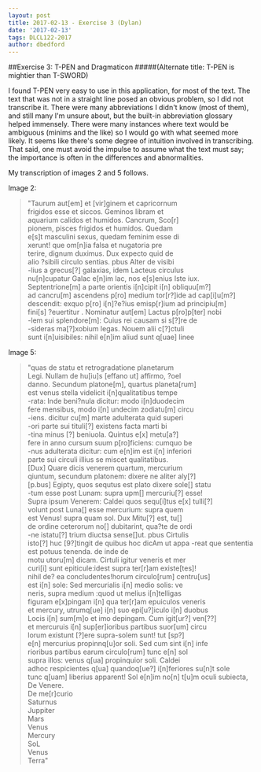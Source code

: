 ```yaml
---
layout: post
title: 2017-02-13 - Exercise 3 (Dylan)
date: '2017-02-13'
tags: DLCL122-2017
author: dbedford
---
```


##Exercise 3: T-PEN and Dragmaticon 
#####(Alternate title: T-PEN is mightier than T-SWORD)

I found T-PEN very easy to use in this application, for most of the text. The text that was not in a straight line posed an obvious problem, so I did not transcribe it. There were many abbreviations I didn't know (most of them), and still many I'm unsure about, but the built-in abbreviation glossary helped immensely. There were many instances where text would be ambiguous (minims and the like) so I would go with what seemed more likely. It seems like there's some degree of intuition involved in transcribing. That said, one must avoid the impulse to assume what the text must say; the importance is often in the differences and abnormalities.

My transcription of images 2 and 5 follows.

Image 2:
>"Taurum aut[em] et [vir]ginem et capricornum  
frigidos esse et siccos. Geminos libram et  
aquarium calidos et humidos. Cancrum, Sco[r]  
pionem, pisces frigidos et humidos. Quedam  
e[s]t masculini sexus, quedam feminim esse di  
xerunt! que om[n]ia falsa et nugatoria pre  
terire, dignum duximus. Dux expecto quid de  
alio ?sibili circulo sentias. pbus Alter de visibi  
-lius a grecus[?] galaxias, idem Lacteus circulus  
nu[n]cupatur Galac e[n]im lac, nos e[s]enius Iste iux.  
Septentrione[m] a parte orientis i[n]cipit i[n] obliquu[m?]  
ad cancru[m] ascendens p[ro] medium tor[r?]ide ad cap[i]u[m?]  
descendit: exquo p[ro] i[n]?e?ius emisp[r]ium ad principiu[m]  
fini[s] ?euertitur . Nominatur aut[em] Lactus p[ro]p[ter] nobi  
-lem sui splendore[m]: Cuius rei causam si s[?]re de  
-sideras ma[?]xobium legas. Nouem alii c[?]ctuli   
sunt i[n]uisibiles: nihil e[n]im aliud sunt q[uae] linee

Image 5:  
>"quas de statu et retrogradatione planetarum  
Legi. Nullam de hu[iu]s [effano ut] affirmo, ?oel  
danno. Secundum platone[m], quartus planeta[rum]  
est venus stella videlicit i[n]qualitatibus tempe  
-rata: Inde beni?nula dicitur: modo i[n]duodecim  
fere mensibus, modo i[n] undecim zodiatu[m] circu  
-iens. dicitur cu[m] marte adulterata quid superi  
-ori parte sui tituli[?] existens facta marti bi  
-tina minus [?] beniuola. Quintus e[x] metu[a?]  
fere in anno cursum suum p[ro]ficiens: cumquo be  
-nus adulterata dicitur: cum e[n]im est i[n] inferiori  
parte sui circuli illius se miscet qualitatibus.  
[Dux] Quare dicis venerem quartum, mercurium  
qiuntum, secundum platonem: dixere ne aliter aly[?]  
[p.bus] Egipty, quos sequtus est plato dixere sole[] statu  
-tum esse post Lunam: supra upm[] mercuriu[?] esse!  
Supra ipsum Venerem: Caldei quos sequ[i]tus e[x] tulli[?]  
volunt post Luna[] esse mercurium: supra quem  
est Venus! supra quam sol. Dux Mitu[?] est, tu[]  
de ordine ceterorum no[] dubitarint, qua?te de ordi  
-ne istatu[?] trium diuctsa sense[]ut. pbus Cirtulis  
isto[?] huc [9?]tingit de quibus hoc dicAm ut appa 
-reat que sententia est potuus tenenda. de inde de  
motu utoru[m] dicam. Cirtuli igitur veneris et mer  
curi[i] sunt epiticule:idest supra ter[r]am existe[tes]!  
nihil de? ea concludentes!horum circulo[rum] centru[us]  
est i[n] sole: Sed mercurialis i[n] medio solis: ve  
neris, supra medium :quod ut melius i[n]telligas  
figuram e[x]pingam i[n] qua ter[r]am epuiculos veneris  
et mercury, utrumq[ue] i[n] suo epi[u?]iculo i[n] duobus  
Locis i[n] sum[m]o et imo depingam. Cum igit[ur?] ven[??]  
et mercuruis i[n] sup[er]ioribus partibus suor[um] circu  
lorum existunt [?]ere supra-solem sunt! tut [sp?]  
e[n] mercurius propinnq[u]or soli. Sed cum sint i[n] infe  
rioribus partibus earum circulo[rum] tunc e[n] sol  
supra illos: venus q[ua] propinquior soli. Caldei  
adhoc respicientes q[ua] quandoq[ue?] i[n]feriores su[n]t sole  
tunc q[uam] liberius apparent! Sol e[n]im no[n] t[u]m oculi subiecta,  
De Venere.  
De me[r]curio  
Saturnus  
Juppiter  
Mars  
Venus  
Mercury  
SoL  
Venus  
Terra"  
